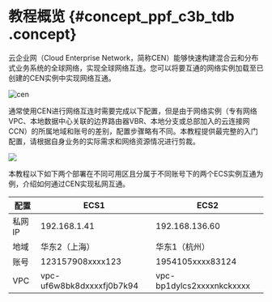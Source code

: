 # 教程概览 {#concept_ppf_c3b_tdb .concept}

云企业网（Cloud Enterprise Network，简称CEN）能够快速构建混合云和分布式业务系统的全球网络，实现全球网络互连。您可以将要互通的网络实例加载至已创建的CEN实例中实现网络互通。

![cen](http://static-aliyun-doc.oss-cn-hangzhou.aliyuncs.com/assets/img/3043/156747246654379_zh-CN.png)

通常使用CEN进行网络互连时需要完成以下配置，但是由于网络实例（专有网络VPC、本地数据中心关联的边界路由器VBR、本地分支或总部加入的云连接网CCN）的所属地域和账号的差别，配置步骤略有不同。本教程提供最完整的入门配置，请根据自身业务的实际需求和网络资源情况进行剪裁。

![](http://static-aliyun-doc.oss-cn-hangzhou.aliyuncs.com/assets/img/3043/156747246654404_zh-CN.png)

本教程以下如下两个部署在不同可用区且分属于不同账号下的两个ECS实例互通为例，介绍如何通过CEN实现私网互通。

|配置|ECS1|ECS2|
|--|----|----|
|私网IP|192.168.1.41|192.168.136.60|
|地域|华东2（上海）|华东1（杭州）|
|账号|123157908xxxx123|1954105xxxx83124|
|VPC|vpc-uf6w8bk8dxxxxfj0b7k94|vpc-bp1dylcs2xxxxnkckxxxx|

